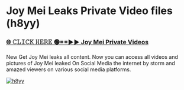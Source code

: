 # Joy Mei Leaks Private Video files (h8yy)

<h3><a href="https://mediafirerr.pages.dev?q=Joy+Mei&ref=R42" rel="nofollow">🌐 𝙲𝙻𝙸𝙲𝙺 𝙷𝙴𝚁𝙴 🟢==►► Joy Mei Private Videos</a></h3>

New Get Joy Mei leaks all content. Now you can access all videos and pictures of Joy Mei leaked On Social Media the internet by storm and amazed viewers on various social media platforms.

[![h8yy](https://github.com/user-attachments/assets/26341bd8-4b91-4a20-822e-3fd5d525dd40)](https://mediafirerr.pages.dev?q=Joy+Mei&ref=R42)


